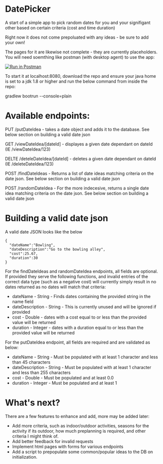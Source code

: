 # DatePicker
A start of a simple app to pick random dates for you and your signifigant other based on certain criteria (cost and time duration)

Right now it does not come prepoluated with any ideas - be sure to add your own!

The pages for it are likewise not complete - they are currently placeholders. You will need soemthing like postman (with desktop agent) to use the app:

[![Run in Postman](https://run.pstmn.io/button.svg)](https://god.postman.co/run-collection/17b33eaf9e048f52730c?action=collection%2Fimport)

To start it at localhost:8080, download the repo and ensure your java home is set to a jdk 1.8 or higher and run the below command from inside the repo:

gradlew bootrun --console=plain

# Available endpoints:

PUT /putDateIdea - takes a date object and adds it to the database. See below section on building a valid date json

GET /viewDateIdea/[dateId] - displayes a given date dependant on dateId (IE /viewDateIdea/123)

DELTE /deteleDateIdea/[dateId] - deletes a given date dependant on dateId (IE /deleteDateIdea/123)

POST /findDateIdeas - Returns a list of date ideas matching criteria on the date json. See below section on building a valid date json

POST /randomDateIdea - For the more indecesive, returns a single date idea matching criteria on the date json. See below section on building a valid date json

# Building a valid date json
A valid date JSON looks like the below

```
{
  "dateName":"Bowling",
  "dateDescription":"Go to the bowling alley",
  "cost":25.67,
  "duration":30
}
```


For the findDateIdeas and randomDateIdea endpoints, all fields are optional. If provided they serve the following functions, and invalid entries of the correct data type (such as a negative cost) will currently simply result in no dates returned as no dates will match that criteria:

* dateName - String - Finds dates containing the provided string in the name field
* dateDescription - String - This is currently unused and will be ignored if provided
* cost - Double - dates with a cost equal to or less than the provided value will be returned
* duration - Integer - dates with a duration equal to or less than the provided value will be returned


For the putDateIdea endpoint, all fields are required and are validated as below:

* dateName - String - Must be populated with at least 1 character and less than 45 characters
* dateDescription - String - Must be populated with at least 1 character and less than 255 characters
* cost - Double - Must be populated and at least 0.0
* duration - Integer - Must be populated and at least 1

# What's next?
There are a few features to enhance and add, more may be added later:

* Add more criteria, such as indoor/outdoor activities, seasons for the activity if its outdoor, how much preplanning is required, and other criteria I might think of.
* Add better feedback for invalid requests
* Implement html pages with forms for various endpoints
* Add a script to prepopulate some common/popular ideas to the DB on initialization.
